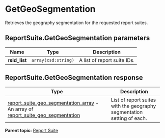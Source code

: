# GetGeoSegmentation

Retrieves the geography segmentation for the requested report suites.

## ReportSuite.GetGeoSegmentation parameters

|Name|Type|Description|
|----|----|-----------|
|**rsid\_list** |`array(xsd:string)` |A list of report suite IDs.|

## ReportSuite.GetGeoSegmentation response

|Type|Description|
|----|-----------|
| [report\_suite\_geo\_segmentation\_array](../../data_types/r_report_suite_geo_segmentation_array.md#) - An array of [report\_suite\_geo\_segmentation](../../data_types/r_report_suite_geo_segmentation.md#) |List of report suites with the geography segmentation setting of each.|

**Parent topic:** [Report Suite](../../methods/report_suite/r_methods_reportsuite.md)

